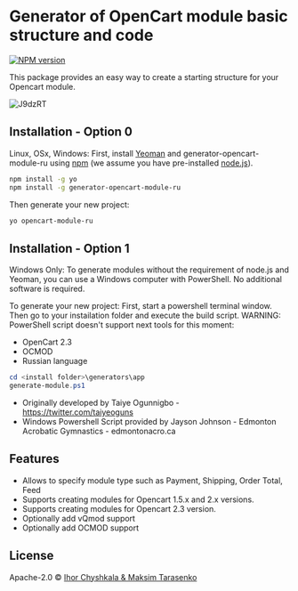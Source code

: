 # Generator of OpenCart module basic structure and code

[![NPM version][npm-image]][npm-url]


This package provides an easy way to create a starting structure for your Opencart module.

![J9dzRT](http://cdn.makeagif.com/media/3-21-2016/J9dzRT.gif)

## Installation - Option 0
Linux, OSx, Windows:
First, install [Yeoman](http://yeoman.io) and generator-opencart-module-ru using [npm](https://www.npmjs.com/) (we assume you have pre-installed [node.js](https://nodejs.org/)).

```bash
npm install -g yo
npm install -g generator-opencart-module-ru
```

Then generate your new project:

```bash
yo opencart-module-ru
```

## Installation - Option 1
Windows Only:
To generate modules without the requirement of node.js and Yeoman, you can use a Windows computer with PowerShell.  No additional software is required.

To generate your new project:
First, start a powershell terminal window.  Then go to your instailation folder and execute the build script.
WARNING: PowerShell script doesn't support next tools for this moment:
* OpenCart 2.3
* OCMOD
* Russian language
```PowerShell
cd <install folder>\generators\app
generate-module.ps1
```

* Originally developed by Taiye Ogunnigbo - https://twitter.com/taiyeoguns
* Windows Powershell Script provided by Jayson Johnson - Edmonton Acrobatic Gymnastics - edmontonacro.ca

## Features

- Allows to specify module type such as Payment, Shipping, Order Total, Feed
- Supports creating modules for Opencart 1.5.x and 2.x versions.
- Supports creating modules for Opencart 2.3 version.
- Optionally add vQmod support
- Optionally add OCMOD support

## License

Apache-2.0 © [Ihor Chyshkala & Maksim Tarasenko]()


[npm-image]: https://badge.fury.io/js/generator-opencart-module.svg
[npm-url]: https://npmjs.org/package/generator-opencart-module-ru
